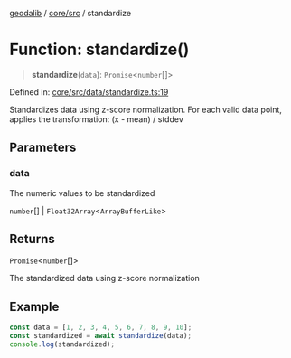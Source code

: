 [geodalib](../../../modules.md) / [core/src](../index.md) / standardize

# Function: standardize()

> **standardize**(`data`): `Promise`\<`number`[]\>

Defined in: [core/src/data/standardize.ts:19](https://github.com/GeoDaCenter/geoda-lib/blob/dd0b55e88e7fa62fd12212664ac5233e391d8b71/js/packages/core/src/data/standardize.ts#L19)

Standardizes data using z-score normalization.
For each valid data point, applies the transformation: (x - mean) / stddev

## Parameters

### data

The numeric values to be standardized

`number`[] | `Float32Array`\<`ArrayBufferLike`\>

## Returns

`Promise`\<`number`[]\>

The standardized data using z-score normalization

## Example

```ts
const data = [1, 2, 3, 4, 5, 6, 7, 8, 9, 10];
const standardized = await standardize(data);
console.log(standardized);
```
